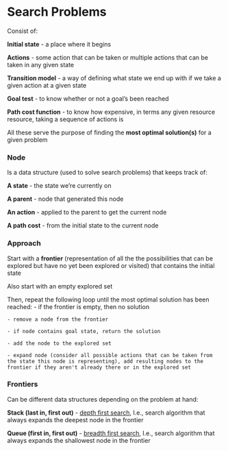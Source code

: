 # Search Problems

Consist of:

**Initial state** - a place where it begins

**Actions** - some action that can be taken or multiple actions that can be taken in any given state

**Transition model** - a way of defining what state we end up with if we take a given action at a given state

**Goal test** - to know whether or not a goal’s been reached

**Path cost function** - to know how expensive, in terms any given resource resource, taking a sequence of actions is

All these serve the purpose of finding the **most optimal solution(s)** for a given problem


### Node

Is a data structure (used to solve search problems) that keeps track of:

**A state** - the state we’re currently on

**A parent** - node that generated this node

**An action** - applied to the parent to get the current node

**A path cost** - from the initial state to the current node


### Approach

Start with a **frontier** (representation of all the the possibilities that can be explored but have no yet been explored or visited) that contains the initial state

Also start with an empty explored set

Then, repeat the following loop until the most optimal solution has been reached:
	- if the frontier is empty, then no solution
	
	- remove a node from the frontier

	- if node contains goal state, return the solution

	- add the node to the explored set

	- expand node (consider all possible actions that can be taken from the state this node is representing), add resulting nodes to the frontier if they aren't already there or in the explored set


### Frontiers

Can be different data structures depending on the problem at hand:

**Stack (last in, first out)** - <u>depth first search</u>, I.e., search algorithm that always expands the deepest node in the frontier

**Queue (first in, first out)** - <u>breadth first search</u>, I.e., search algorithm that always expands the shallowest node in the frontier


